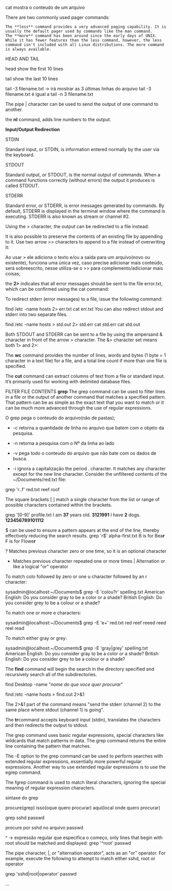 cat
mostra o conteudo de um arquivo

There are two commonly used pager commands:

    The **less** command provides a very advanced paging capability. It is usually the default pager used by commands like the man command.
    The **more** command has been around since the early days of UNIX. While it has fewer features than the less command, however, the less command isn't included with all Linux distributions. The more command is always available.

HEAD AND TAIL

head 
show the first 10 lines

tail 
show the last 10 lines

tail -3 filename.txt -> irá mostrar as 3 últimas linhas do arquivo
tail -3 filename.txt é igual a tail -n 3 filename.txt


The pipe | character can be used to send the output of one command to another.


the **nl** command,  adds line numbers to the output.

**Input/Output Redirection**

STDIN

Standard input, or STDIN, is information entered normally by the user via the keyboard.

STDOUT

Standard output, or STDOUT, is the normal output of commands. When a command functions correctly (without errors) the output it produces is called STDOUT.

STDERR

Standard error, or STDERR, is error messages generated by commands. By default, STDERR is displayed in the terminal window where the command is executing. STDERR is also known as stream or channel #2.

Using the > character, the output can be redirected to a file instead:

It is also possible to preserve the contents of an existing file by appending to it. Use two arrow >> characters to append to a file instead of overwriting it:

Ao usar > ele adiciona o texto e/ou a saida para um arquivo(novo ou existente), funciona uma única vez, caso precise adicionar mais conteúdo, será sobreescrito, nesse utiliza-se o >> para complemento/adicionar mais coisas;


the **2>** indicates that all error messages should be sent to the file error.txt, which can be confirmed using the cat command:

To redirect stderr (error messages) to a file, issue the following command:

find /etc -name hosts 2> err.txt
cat err.txt
You can also redirect stdout and stderr into two separate files.

find /etc -name hosts > std.out 2> std.err
cat std.err
cat std.out

Both STDOUT and STDERR can be sent to a file by using the ampersand & character in front of the arrow > character. The &> character set means both 1> and 2>:


The **wc** command provides the number of lines, words and bytes (1 byte = 1 character in a text file) for a file, and a total line count if more than one file is specified.



The **cut** command can extract columns of text from a file or standard input. It’s primarily used for working with delimited database files.

FILTER FILE CONTENTS
**grep**
The grep command can be used to filter lines in a file or the output of another command that matches a specified pattern. That pattern can be as simple as the exact text that you want to match or it can be much more advanced through the use of regular expressions.

O grep pega o conteudo do arquivo(não de pastas);

- -c retorna a quantidade de linha no arquivo que batem com o objeto da pesquisa.
  

- -n retorna a pesquisa com o Nº da linha ao lado


- -v pega todo o conteudo do arquivo que não bate com os dados de busca.

- -i ignora a capitalização
the period . character. It matches any character except for the new line character. Consider the unfiltered contents of the ~/Documents/red.txt file:

grep 'r..f' red.txt
reef
roof


The square brackets [ ] match a single character from the list or range of possible characters contained within the brackets.


grep '[0-9]' profile.txt
I am **37** years old.
**3121991**
I have **2** dogs.
**123456789101112**

$ can be used to ensure a pattern appears at the end of the line, thereby effectively reducing the search results. 
grep 'r$' alpha-first.txt
B is for Bea**r**
F is for Flowe**r**

? 	Matches previous character zero or one time, so it is an optional character
+ 	Matches previous character repeated one or more times
| 	Alternation or like a logical "or" operator

To match colo followed by zero or one u character followed by an r character:

sysadmin@localhost:~/Documents$ grep -E 'colou?r' spelling.txt
American English: Do you consider gray to be a color or a shade?
British English: Do you consider grey to be a colour or a shade?

To match one or more e characters:

sysadmin@localhost:~/Documents$ grep -E 'e+' red.txt
red
reef
reeed
reed
reel
read                     

To match either gray or grey:

sysadmin@localhost:~/Documents$ grep -E 'gray|grey' spelling.txt
American English: Do you consider gray to be a color or a shade?
British English: Do you consider grey to be a colour or a shade?

The **find** command will begin the search in the directory specified and recursively search all of the subdirectories.

find Desktop -name "*nome do que voce quer procurar*"

find /etc -name hosts > find.out 2>&1    

The 2>&1 part of the command means "send the stderr (channel 2) to the same place where stdout (channel 1) is going".

The **tr**command accepts keyboard input (stdin), translates the characters and then redirects the output to stdout.

The grep command uses basic regular expressions, special characters like wildcards that match patterns in data. The grep command returns the entire line containing the pattern that matches.

The -E option to the grep command can be used to perform searches with extended regular expressions, essentially more powerful regular expressions. Another way to use extended regular expressions is to use the egrep command.

The fgrep command is used to match literal characters, ignoring the special meaning of regular expression characters.


sintaxe do grep

procure(grep) isso(oque quero procurar) aqui(local onde quero procurar)

grep sshd passwd

procure por sshd no arquivo passwd

^ -> expressão regular que especifica o começo,
only lines that begin with root should be matched and displayed:
    grep '^root' passwd

The pipe character, |, or "alternation operator", acts as an "or" operator. For example, execute the following to attempt to match either sshd, root or operator

grep 'sshd|root|operator' passwd



...